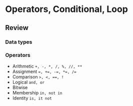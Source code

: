 # Operators, Conditional, Loop


## Review

### Data types

### Operators

* Arithmetic `+, -, *, /, %, //, **`
* Assignment `=, +=, -=, *=, /=`
* Comparison `>, <, ==, !`
* Logical `and, or`
* Bitwise
* Membership `in, not in`
* Identity `is, it not`
